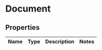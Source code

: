 # Document

## Properties
Name | Type | Description | Notes
------------ | ------------- | ------------- | -------------
